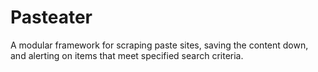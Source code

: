 Pasteater
=========

A modular framework for scraping paste sites, saving the content down, and alerting on items that meet specified search criteria.
